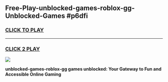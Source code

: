 
## Free-Play-unblocked-games-roblox-gg-Unblocked-Games #p6dfi
<h3>
<a href="https://news.freeplayer.one?title=unblocked-games-roblox-gg&ref=8M">CLICK TO PLAY</a></h3>
<hr>

<h3>
<a href="https://news.freeplayer.one?title=unblocked-games-roblox-gg&ref=8M">CLICK 2 PLAY</a>
  
</h3>

<a href="https://news.freeplayer.one?title=unblocked-games-roblox-gg&ref=8M"><img src="https://clearcache.store/games.png"></a>


**unblocked-games-roblox-gg games unblocked: Your Gateway to Fun and Accessible Online Gaming**

